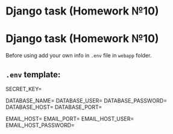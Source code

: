 # Django task (Homework №10)


# Django task (Homework №10)


Before using add your own info in `.env` file in `webapp` folder.

## `.env` template:

SECRET_KEY=

DATABASE_NAME=
DATABASE_USER=
DATABASE_PASSWORD=
DATABASE_HOST=
DATABASE_PORT=

EMAIL_HOST=
EMAIL_PORT=
EMAIL_HOST_USER=
EMAIL_HOST_PASSWORD=